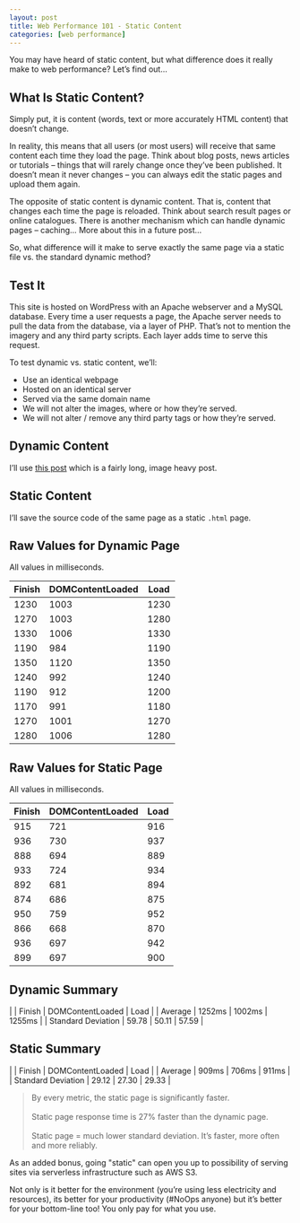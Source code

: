 ```yaml
---
layout: post
title: Web Performance 101 - Static Content
categories: [web performance]
---
```


You may have heard of static content, but what difference does it really make to web performance? Let’s find out...

## What Is Static Content?

Simply put, it is content (words, text or more accurately HTML content) that doesn’t change.

In reality, this means that all users (or most users) will receive that same content each time they load the page. Think about blog posts, news articles or tutorials – things that will rarely change once they’ve been published. It doesn’t mean it never changes – you can always edit the static pages and upload them again.

The opposite of static content is dynamic content. That is, content that changes each time the page is reloaded. Think about search result pages or online catalogues. There is another mechanism which can handle dynamic pages – caching… More about this in a future post…

So, what difference will it make to serve exactly the same page via a static file vs. the standard dynamic method?

## Test It

This site is hosted on WordPress with an Apache webserver and a MySQL database. Every time a user requests a page, the Apache server needs to pull the data from the database, via a layer of PHP. That’s not to mention the imagery and any third party scripts. Each layer adds time to serve this request.

To test dynamic vs. static content, we’ll:

- Use an identical webpage
- Hosted on an identical server
- Served via the same domain name
- We will not alter the images, where or how they’re served.
- We will not alter / remove any third party tags or how they’re served.

## Dynamic Content

I’ll use [this post](/monitor-digitalocean-lamp-stack-dynatrace/) which is a fairly long, image heavy post.

## Static Content

I’ll save the source code of the same page as a static `.html` page.

## Raw Values for Dynamic Page

All values in milliseconds.

| Finish | DOMContentLoaded | Load |
|--|--|--|
| 1230 | 1003 | 1230 |
| 1270 | 1003 | 1280 |
| 1330 | 1006 | 1330 |
| 1190 | 984 | 1190 |
| 1350 | 1120 | 1350 |
| 1240 | 992 | 1240 |
| 1190 | 912 | 1200 |
| 1170 | 991 | 1180 |
| 1270 | 1001 | 1270 |
| 1280 | 1006 | 1280 |


## Raw Values for Static Page

All values in milliseconds.

| Finish | DOMContentLoaded | Load |
|--|--|--|
| 915 | 721 | 916 |
| 936 | 730 | 937 |
| 888 | 694 | 889 |
| 933 | 724 | 934 |
| 892 | 681 | 894 |
| 874 | 686 | 875 |
| 950 | 759 | 952 |
| 866 | 668 | 870 |
| 936 | 697 | 942 |
| 899 | 697 | 900 |

## Dynamic Summary

| | Finish | DOMContentLoaded | Load |
| Average | 1252ms | 1002ms | 1255ms |
| Standard Deviation | 59.78 | 50.11 | 57.59 |

## Static Summary

| | Finish | DOMContentLoaded | Load |
| Average | 909ms | 706ms | 911ms |
| Standard Deviation | 29.12 | 27.30 | 29.33 |

> By every metric, the static page is significantly faster. <br /><br />Static page response time is 27% faster than the dynamic page.<br /><br />Static page = much lower standard deviation. It’s faster, more often and more reliably.

As an added bonus, going "static" can open you up to possibility of serving sites via serverless infrastructure such as AWS S3.

Not only is it better for the environment (you’re using less electricity and resources), its better for your productivity (#NoOps anyone) but it’s better for your bottom-line too! You only pay for what you use.